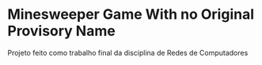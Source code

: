 # Minesweeper Game With no Original Provisory Name
Projeto feito como trabalho final da disciplina de Redes de Computadores
